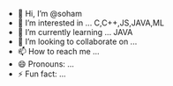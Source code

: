 - 👋 Hi, I’m @soham
- 👀 I’m interested in ... C,C++,JS,JAVA,ML
- 🌱 I’m currently learning ... JAVA
- 💞️ I’m looking to collaborate on ... 
- 📫 How to reach me ...
- 😄 Pronouns: ...
- ⚡ Fun fact: ...

<!---
soham4012/soham4012 is a ✨ special ✨ repository because its `README.md` (this file) appears on your GitHub profile.
You can click the Preview link to take a look at your changes.
--->
